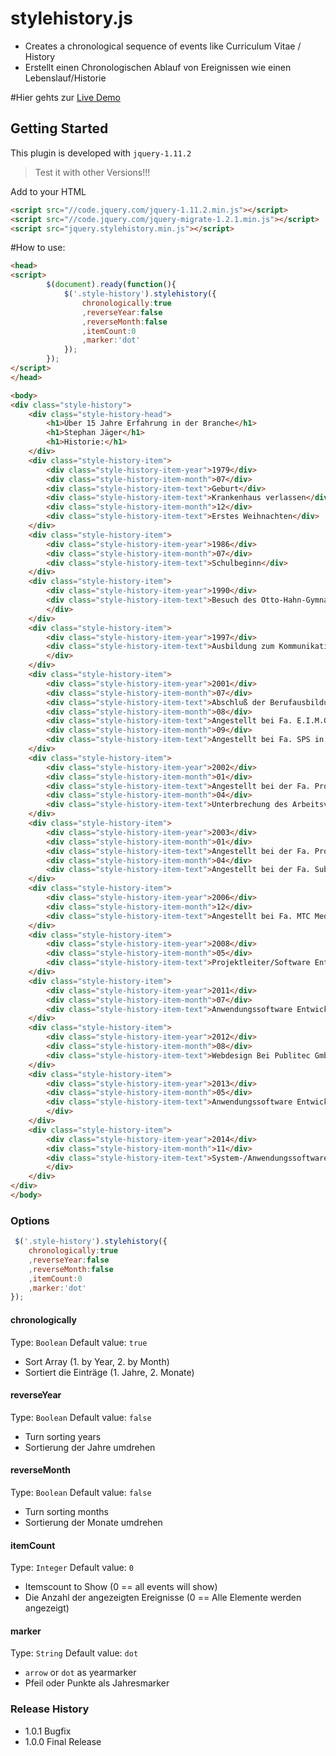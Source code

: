 
# stylehistory.js
- Creates a chronological sequence of events like Curriculum Vitae / History
- Erstellt einen Chronologischen Ablauf von Ereignissen wie einen Lebenslauf/Historie

#Hier gehts zur [Live Demo](http://jsfiddle.net/stephanj79/g7631mhf/)

## Getting Started
This plugin is developed with `jquery-1.11.2`
> Test it with other Versions!!!

Add to your HTML
```html
<script src="//code.jquery.com/jquery-1.11.2.min.js"></script>
<script src="//code.jquery.com/jquery-migrate-1.2.1.min.js"></script>
<script src="jquery.stylehistory.min.js"></script>
```

#How to use:
```html
<head>
<script>
        $(document).ready(function(){
            $('.style-history').stylehistory({
                chronologically:true
                ,reverseYear:false
                ,reverseMonth:false
                ,itemCount:0
                ,marker:'dot'
            });
        });
</script>
</head>

<body>
<div class="style-history">
    <div class="style-history-head">
        <h1>Über 15 Jahre Erfahrung in der Branche</h1>
        <h1>Stephan Jäger</h1>
        <h1>Historie:</h1>
    </div>
    <div class="style-history-item">
        <div class="style-history-item-year">1979</div>
        <div class="style-history-item-month">07</div>
        <div class="style-history-item-text">Geburt</div>
        <div class="style-history-item-text">Krankenhaus verlassen</div>
        <div class="style-history-item-month">12</div>
        <div class="style-history-item-text">Erstes Weihnachten</div>
    </div>
    <div class="style-history-item">
        <div class="style-history-item-year">1986</div>
        <div class="style-history-item-month">07</div>
        <div class="style-history-item-text">Schulbeginn</div>
    </div>
    <div class="style-history-item">
        <div class="style-history-item-year">1990</div>
        <div class="style-history-item-text">Besuch des Otto-Hahn-Gymnasium
        </div>
    </div>
    <div class="style-history-item">
        <div class="style-history-item-year">1997</div>
        <div class="style-history-item-text">Ausbildung zum Kommunikationselektroniker
        </div>
    </div>
    <div class="style-history-item">
        <div class="style-history-item-year">2001</div>
        <div class="style-history-item-month">07</div>
        <div class="style-history-item-text">Abschluß der Berufausbildung</div>
        <div class="style-history-item-month">08</div>
        <div class="style-history-item-text">Angestellt bei Fa. E.I.M.G. in Duisburg</div>
        <div class="style-history-item-month">09</div>
        <div class="style-history-item-text">Angestellt bei Fa. SPS in Oberhausen</div>
    </div>
    <div class="style-history-item">
        <div class="style-history-item-year">2002</div>
        <div class="style-history-item-month">01</div>
        <div class="style-history-item-text">Angestellt bei der Fa. Protime</div>
        <div class="style-history-item-month">04</div>
        <div class="style-history-item-text">Unterbrechung des Arbeitsvertrags Wehrdienst in Wesel, bei der 2.RakArtBat 150</div>
    </div>
    <div class="style-history-item">
        <div class="style-history-item-year">2003</div>
        <div class="style-history-item-month">01</div>
        <div class="style-history-item-text">Angestellt bei der Fa. Protime</div>
        <div class="style-history-item-month">04</div>
        <div class="style-history-item-text">Angestellt bei der Fa. Subitec in Duisburg</div>
    </div>
    <div class="style-history-item">
        <div class="style-history-item-year">2006</div>
        <div class="style-history-item-month">12</div>
        <div class="style-history-item-text">Angestellt bei Fa. MTC Medizintechnik in Dorsten</div>
    </div>
    <div class="style-history-item">
        <div class="style-history-item-year">2008</div>
        <div class="style-history-item-month">05</div>
        <div class="style-history-item-text">Projektleiter/Software Entwickler Bei Rodata GmbH / AutoID</div>
    </div>
    <div class="style-history-item">
        <div class="style-history-item-year">2011</div>
        <div class="style-history-item-month">07</div>
        <div class="style-history-item-text">Anwendungssoftware Entwickler Bei Tricon Consulting</div>
    </div>
    <div class="style-history-item">
        <div class="style-history-item-year">2012</div>
        <div class="style-history-item-month">08</div>
        <div class="style-history-item-text">Webdesign Bei Publitec Gmbh</div>
    </div>
    <div class="style-history-item">
        <div class="style-history-item-year">2013</div>
        <div class="style-history-item-month">05</div>
        <div class="style-history-item-text">Anwendungssoftware Entwickler Bei Pohl Steuerbüro
        </div>
    </div>
    <div class="style-history-item">
        <div class="style-history-item-year">2014</div>
        <div class="style-history-item-month">11</div>
        <div class="style-history-item-text">System-/Anwendungssoftware-Entwickler Stephan Jäger
        </div>
    </div>
</div>
</body>
```

### Options
```js
 $('.style-history').stylehistory({
    chronologically:true
    ,reverseYear:false
    ,reverseMonth:false
    ,itemCount:0
    ,marker:'dot'
});
```

#### chronologically
Type: `Boolean`
Default value: `true`

- Sort Array (1. by Year, 2. by Month)
- Sortiert die Einträge (1. Jahre, 2. Monate)

#### reverseYear
Type: `Boolean`
Default value: `false`

- Turn sorting years
- Sortierung der Jahre umdrehen

#### reverseMonth
Type: `Boolean`
Default value: `false`

- Turn sorting months
- Sortierung der Monate umdrehen


#### itemCount
Type: `Integer`
Default value: `0`

- Itemscount to Show (0 == all events will show)
- Die Anzahl der angezeigten Ereignisse (0 == Alle Elemente werden angezeigt)

#### marker
Type: `String`
Default value: `dot`

- `arrow` or `dot` as yearmarker
- Pfeil oder Punkte als Jahresmarker


### Release History
* 1.0.1 Bugfix
* 1.0.0 Final Release
